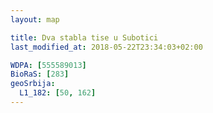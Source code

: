 ```yaml
---
layout: map

title: Dva stabla tise u Subotici
last_modified_at: 2018-05-22T23:34:03+02:00

WDPA: [555589013]
BioRaS: [283]
geoSrbija:
  L1_182: [50, 162]
---
```

